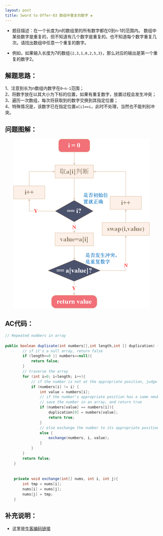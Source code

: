 ```yaml
---
layout: post
title: Sword to Offer-03 数组中重复的数字 ❀
---
```


* 题目描述：在一个长度为n的数组里的所有数字都在0到n-1的范围内。 数组中某些数字是重复的，但不知道有几个数字是重复的。也不知道每个数字重复几次。请找出数组中任意一个重复的数字。   

* 例如，如果输入长度为7的数组`{2,3,1,0,2,5,3}`，那么对应的输出是第一个重复的数字2。

## 解题思路：

1、注意到长为n数组内数字在`0~n-1`范围；  
2、将数字放在以其大小为下标的位置，如果有重复数字，放置过程会发生冲突；  
3、遍历一次数组，每次将获取到的数字交换到其指定位置；  
4、特殊情况是，该数字已在指定位置`a[i]==i`，此时不处理，当然也不能判别冲突。

## 问题图解：

<center>
    <img src="/assets/img/blog/sword-offer-03.png">
</center>

## AC代码：

```java
// Repeated numbers in array

public boolean duplicate(int numbers[],int length,int [] duplication) {
        // if it's a null array, return false
        if (length<=0 || numbers==null){
            return false;
        }
        // traverse the array
        for (int i=0; i<length; i++){
            // if the number is not at the appropriate position, judge
            if (numbers[i] != i) {
                int value = numbers[i];
                // if the number's appropriate position has a same nmuber
                // save the number in an array, and return true
                if (numbers[value] == numbers[i]){
                    duplication[0] = numbers[value];
                    return true;
                }
                // else exchange the number to its appropriate position
                else {
                    exchange(numbers, i, value);
                }
            }
        }
        return false;
    }
    
    
    private void exchange(int[] nums, int i, int j){
        int tmp = nums[i];
        nums[i] = nums[j];
        nums[j] = tmp;
    }

```
## 补充说明：

* 这里是[牛客编码链接](https://www.nowcoder.com/practice/623a5ac0ea5b4e5f95552655361ae0a8?tpId=13&tqId=11203&rp=4&ru=%2Fta%2Fcoding-interviews&qru=%2Fta%2Fcoding-interviews%2Fquestion-ranking&tPage=3)

